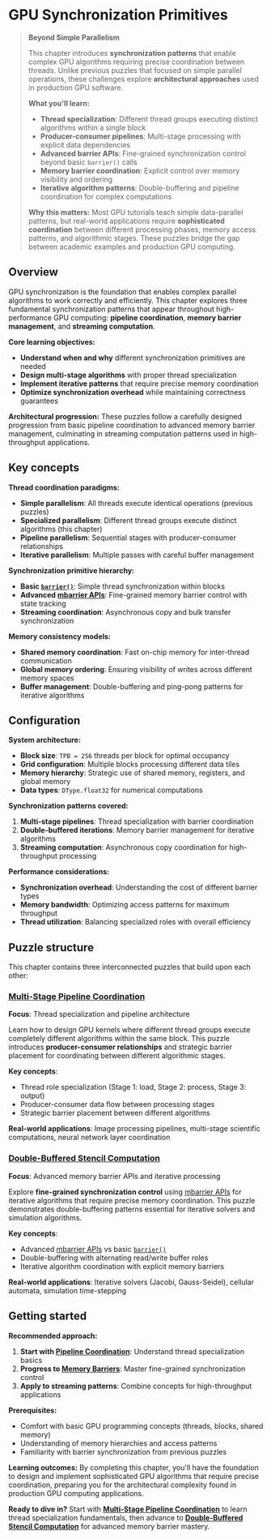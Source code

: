 # GPU Synchronization Primitives

> **Beyond Simple Parallelism**
>
> This chapter introduces **synchronization patterns** that enable complex GPU algorithms requiring precise coordination between threads. Unlike previous puzzles that focused on simple parallel operations, these challenges explore **architectural approaches** used in production GPU software.
>
> **What you'll learn:**
> - **Thread specialization**: Different thread groups executing distinct algorithms within a single block
> - **Producer-consumer pipelines**: Multi-stage processing with explicit data dependencies
> - **Advanced barrier APIs**: Fine-grained synchronization control beyond basic `barrier()` calls
> - **Memory barrier coordination**: Explicit control over memory visibility and ordering
> - **Iterative algorithm patterns**: Double-buffering and pipeline coordination for complex computations
>
> **Why this matters:** Most GPU tutorials teach simple data-parallel patterns, but real-world applications require **sophisticated coordination** between different processing phases, memory access patterns, and algorithmic stages. These puzzles bridge the gap between academic examples and production GPU computing.

## Overview

GPU synchronization is the foundation that enables complex parallel algorithms to work correctly and efficiently. This chapter explores three fundamental synchronization patterns that appear throughout high-performance GPU computing: **pipeline coordination**, **memory barrier management**, and **streaming computation**.

**Core learning objectives:**
- **Understand when and why** different synchronization primitives are needed
- **Design multi-stage algorithms** with proper thread specialization
- **Implement iterative patterns** that require precise memory coordination
- **Optimize synchronization overhead** while maintaining correctness guarantees

**Architectural progression:** These puzzles follow a carefully designed progression from basic pipeline coordination to advanced memory barrier management, culminating in streaming computation patterns used in high-throughput applications.

## Key concepts

**Thread coordination paradigms:**
- **Simple parallelism**: All threads execute identical operations (previous puzzles)
- **Specialized parallelism**: Different thread groups execute distinct algorithms (this chapter)
- **Pipeline parallelism**: Sequential stages with producer-consumer relationships
- **Iterative parallelism**: Multiple passes with careful buffer management

**Synchronization primitive hierarchy:**
- **Basic [`barrier()`](https://docs.modular.com/mojo/stdlib/gpu/sync/#barrier)**: Simple thread synchronization within blocks
- **Advanced [mbarrier APIs](https://docs.modular.com/mojo/stdlib/gpu/sync/)**: Fine-grained memory barrier control with state tracking
- **Streaming coordination**: Asynchronous copy and bulk transfer synchronization

**Memory consistency models:**
- **Shared memory coordination**: Fast on-chip memory for inter-thread communication
- **Global memory ordering**: Ensuring visibility of writes across different memory spaces
- **Buffer management**: Double-buffering and ping-pong patterns for iterative algorithms

## Configuration

**System architecture:**
- **Block size**: `TPB = 256` threads per block for optimal occupancy
- **Grid configuration**: Multiple blocks processing different data tiles
- **Memory hierarchy**: Strategic use of shared memory, registers, and global memory
- **Data types**: `DType.float32` for numerical computations

**Synchronization patterns covered:**
1. **Multi-stage pipelines**: Thread specialization with barrier coordination
2. **Double-buffered iterations**: Memory barrier management for iterative algorithms
3. **Streaming computation**: Asynchronous copy coordination for high-throughput processing

**Performance considerations:**
- **Synchronization overhead**: Understanding the cost of different barrier types
- **Memory bandwidth**: Optimizing access patterns for maximum throughput
- **Thread utilization**: Balancing specialized roles with overall efficiency

## Puzzle structure

This chapter contains three interconnected puzzles that build upon each other:

### **[Multi-Stage Pipeline Coordination](barrier.md)**

**Focus**: Thread specialization and pipeline architecture

Learn how to design GPU kernels where different thread groups execute completely different algorithms within the same block. This puzzle introduces **producer-consumer relationships** and strategic barrier placement for coordinating between different algorithmic stages.

**Key concepts**:
- Thread role specialization (Stage 1: load, Stage 2: process, Stage 3: output)
- Producer-consumer data flow between processing stages
- Strategic barrier placement between different algorithms

**Real-world applications**: Image processing pipelines, multi-stage scientific computations, neural network layer coordination

### **[Double-Buffered Stencil Computation](memory_barrier.md)**

**Focus**: Advanced memory barrier APIs and iterative processing

Explore **fine-grained synchronization control** using [mbarrier APIs](https://docs.modular.com/mojo/stdlib/gpu/sync/) for iterative algorithms that require precise memory coordination. This puzzle demonstrates double-buffering patterns essential for iterative solvers and simulation algorithms.

**Key concepts**:
- Advanced [mbarrier APIs](https://docs.modular.com/mojo/stdlib/gpu/sync/) vs basic [`barrier()`](https://docs.modular.com/mojo/stdlib/gpu/sync/#barrier)
- Double-buffering with alternating read/write buffer roles
- Iterative algorithm coordination with explicit memory barriers

**Real-world applications**: Iterative solvers (Jacobi, Gauss-Seidel), cellular automata, simulation time-stepping

## Getting started

**Recommended approach:**
1. **Start with [Pipeline Coordination](barrier.md)**: Understand thread specialization basics
2. **Progress to [Memory Barriers](memory_barrier.md)**: Master fine-grained synchronization control
3. **Apply to streaming patterns**: Combine concepts for high-throughput applications

**Prerequisites:**
- Comfort with basic GPU programming concepts (threads, blocks, shared memory)
- Understanding of memory hierarchies and access patterns
- Familiarity with barrier synchronization from previous puzzles

**Learning outcomes:**
By completing this chapter, you'll have the foundation to design and implement sophisticated GPU algorithms that require precise coordination, preparing you for the architectural complexity found in production GPU computing applications.

**Ready to dive in?** Start with **[Multi-Stage Pipeline Coordination](barrier.md)** to learn thread specialization fundamentals, then advance to **[Double-Buffered Stencil Computation](memory_barrier.md)** for advanced memory barrier mastery.
